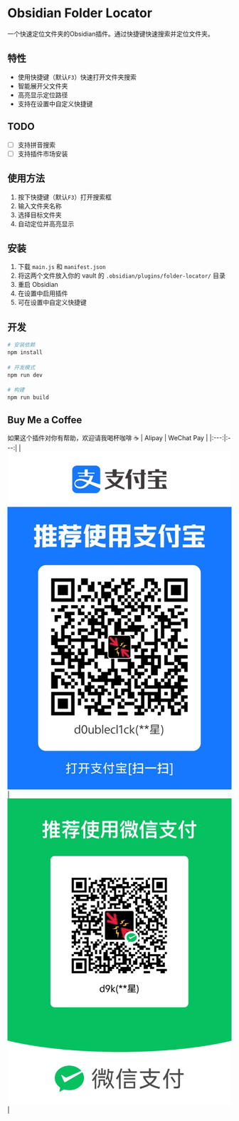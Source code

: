 # Obsidian Folder Locator

一个快速定位文件夹的Obsidian插件。通过快捷键快速搜索并定位文件夹。

## 特性

- 使用快捷键（默认`F3`）快速打开文件夹搜索
- 智能展开父文件夹
- 高亮显示定位路径
- 支持在设置中自定义快捷键

## TODO

- [ ] 支持拼音搜索
- [ ] 支持插件市场安装

## 使用方法

1. 按下快捷键（默认`F3`）打开搜索框
2. 输入文件夹名称
3. 选择目标文件夹
4. 自动定位并高亮显示

## 安装

1. 下载 `main.js` 和 `manifest.json`
2. 将这两个文件放入你的 vault 的 `.obsidian/plugins/folder-locator/` 目录
3. 重启 Obsidian
4. 在设置中启用插件
5. 可在设置中自定义快捷键

## 开发

```bash
# 安装依赖
npm install

# 开发模式
npm run dev

# 构建
npm run build
```

## Buy Me a Coffee

如果这个插件对你有帮助，欢迎请我喝杯咖啡 ☕
| Alipay | WeChat Pay |
|:---:|:---:|
| ![支付宝收款码](assets/alipay.jpg) | ![微信收款码](assets/wechat.jpg) |